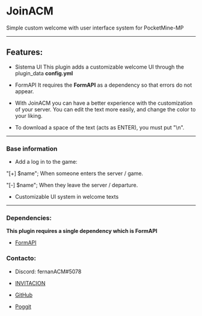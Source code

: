 # JoinACM

Simple custom welcome with user interface system for PocketMine-MP

***

## Features:
* Sistema UI This plugin adds a customizable welcome UI through the plugin_data **config.yml**
* FormAPI It requires the **FormAPI** as a dependency so that errors do not appear.

* With JoinACM you can have a better experience with the customization of your server. 
  You can edit the text more easily, and change the color to your liking.

* To download a space of the text (acts as ENTER), you must put "\n". 
***
### Base information
* Add a log in to the game:

"[+] $name"; When someone enters the server / game.

"[-] $name"; When they leave the server / departure.

* Customizable UI system in welcome texts
***
### Dependencies: 

**This plugin requires a single dependency which is FormAPI**

* [FormAPI](https://www.mediafire.com/file/m81jntm7qop56is/FormAPI.phar/file)

### Contacto: 
* Discord: fernanACM#5078
* [INVITACION](https://discord.com/invite/YyE9XFckqb)

* [GitHub](https://github.com/fernanACM)
* [Poggit](https://poggit.pmmp.io/ci/fernanACM)
